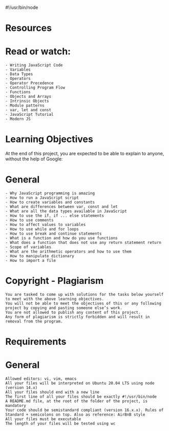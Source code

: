 #!/usr/bin/node

# Resources

# Read or watch:

    - Writing JavaScript Code
    - Variables
    - Data Types
    - Operators
    - Operator Precedence
    - Controlling Program Flow
    - Functions
    - Objects and Arrays
    - Intrinsic Objects
    - Module patterns
    - var, let and const
    - JavaScript Tutorial
    - Modern JS

# Learning Objectives

At the end of this project, you are expected to be able to explain to anyone, without the help of Google:
# General

    - Why JavaScript programming is amazing
    - How to run a JavaScript script
    - How to create variables and constants
    - What are differences between var, const and let
    - What are all the data types available in JavaScript
    - How to use the if, if ... else statements
    - How to use comments
    - How to affect values to variables
    - How to use while and for loops
    - How to use break and continue statements
    - What is a function and how do you use functions
    - What does a function that does not use any return statement return
    - Scope of variables
    - What are the arithmetic operators and how to use them
    - How to manipulate dictionary
    - How to import a file

# Copyright - Plagiarism

    You are tasked to come up with solutions for the tasks below yourself to meet with the above learning objectives.
    You will not be able to meet the objectives of this or any following project by copying and pasting someone else’s work.
    You are not allowed to publish any content of this project.
    Any form of plagiarism is strictly forbidden and will result in removal from the program.

# Requirements
# General

    Allowed editors: vi, vim, emacs
    All your files will be interpreted on Ubuntu 20.04 LTS using node (version 14.x)
    All your files should end with a new line
    The first line of all your files should be exactly #!/usr/bin/node
    A README.md file, at the root of the folder of the project, is mandatory
    Your code should be semistandard compliant (version 16.x.x). Rules of Standard + semicolons on top. Also as reference: AirBnB style
    All your files must be executable
    The length of your files will be tested using wc

